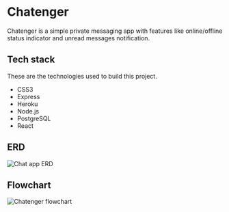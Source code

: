 # Chatenger
Chatenger is a simple private messaging app with features like online/offline status indicator and unread messages notification.

## Tech stack
These are the technologies used to build this project.
* CSS3
* Express
* Heroku
* Node.js
* PostgreSQL
* React

## ERD
![Chat app ERD](https://user-images.githubusercontent.com/33194805/184502574-64e99b38-b3f3-4f2d-b31c-c9e3d0d82de0.png)

## Flowchart
![Chatenger flowchart](https://user-images.githubusercontent.com/33194805/184502530-5368d489-6e41-44dd-9c45-0149adf736b5.png)
